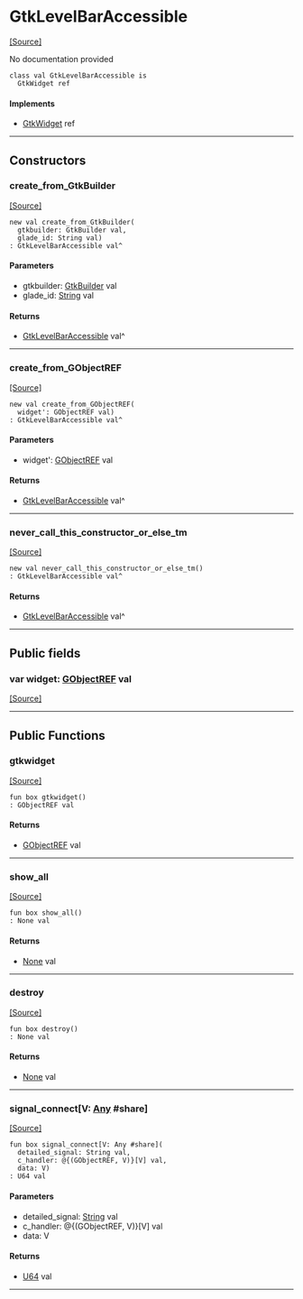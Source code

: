 # GtkLevelBarAccessible
<span class="source-link">[[Source]](src/gtk3/GtkLevelBarAccessible.md#L6)</span>

No documentation provided


```pony
class val GtkLevelBarAccessible is
  GtkWidget ref
```

#### Implements

* [GtkWidget](gtk3-GtkWidget.md) ref

---

## Constructors

### create_from_GtkBuilder
<span class="source-link">[[Source]](src/gtk3/GtkLevelBarAccessible.md#L14)</span>


```pony
new val create_from_GtkBuilder(
  gtkbuilder: GtkBuilder val,
  glade_id: String val)
: GtkLevelBarAccessible val^
```
#### Parameters

*   gtkbuilder: [GtkBuilder](gtk3-GtkBuilder.md) val
*   glade_id: [String](builtin-String.md) val

#### Returns

* [GtkLevelBarAccessible](gtk3-GtkLevelBarAccessible.md) val^

---

### create_from_GObjectREF
<span class="source-link">[[Source]](src/gtk3/GtkLevelBarAccessible.md#L17)</span>


```pony
new val create_from_GObjectREF(
  widget': GObjectREF val)
: GtkLevelBarAccessible val^
```
#### Parameters

*   widget': [GObjectREF](minimal-browser-..-gobject-GObjectREF.md) val

#### Returns

* [GtkLevelBarAccessible](gtk3-GtkLevelBarAccessible.md) val^

---

### never_call_this_constructor_or_else_tm
<span class="source-link">[[Source]](src/gtk3/GtkLevelBarAccessible.md#L20)</span>


```pony
new val never_call_this_constructor_or_else_tm()
: GtkLevelBarAccessible val^
```

#### Returns

* [GtkLevelBarAccessible](gtk3-GtkLevelBarAccessible.md) val^

---

## Public fields

### var widget: [GObjectREF](minimal-browser-..-gobject-GObjectREF.md) val
<span class="source-link">[[Source]](src/gtk3/GtkLevelBarAccessible.md#L10)</span>



---

## Public Functions

### gtkwidget
<span class="source-link">[[Source]](src/gtk3/GtkLevelBarAccessible.md#L12)</span>


```pony
fun box gtkwidget()
: GObjectREF val
```

#### Returns

* [GObjectREF](minimal-browser-..-gobject-GObjectREF.md) val

---

### show_all
<span class="source-link">[[Source]](src/gtk3/GtkWidget.md#L4)</span>


```pony
fun box show_all()
: None val
```

#### Returns

* [None](builtin-None.md) val

---

### destroy
<span class="source-link">[[Source]](src/gtk3/GtkWidget.md#L7)</span>


```pony
fun box destroy()
: None val
```

#### Returns

* [None](builtin-None.md) val

---

### signal_connect\[V: [Any](builtin-Any.md) #share\]
<span class="source-link">[[Source]](src/gtk3/GtkWidget.md#L10)</span>


```pony
fun box signal_connect[V: Any #share](
  detailed_signal: String val,
  c_handler: @{(GObjectREF, V)}[V] val,
  data: V)
: U64 val
```
#### Parameters

*   detailed_signal: [String](builtin-String.md) val
*   c_handler: @{(GObjectREF, V)}[V] val
*   data: V

#### Returns

* [U64](builtin-U64.md) val

---

